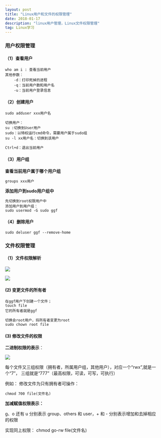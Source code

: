 ```yaml
---
layout: post
title: "Linux用户和文件的权限管理"
date: 2018-01-17
description: "linux用户管理，Linux文件权限管理"
tag: Linux学习
---
```


### 用户权限管理

#### （1）查看用户

    who am i : 查看当前用户
    其他参数：
        -d：打印死掉的进程
        -q：当前用户数和用户名
        -u：当前用户登录信息

#### （2）创建用户

    sudo adduser xxx用户名

    切换用户：
    su :切换到User用户
    sudo：以特权运行cmd命令，需要用户属于sudo组
    su -l xx用户名：切换到该用户

    Ctrl+d：退出当前用户

#### （3）用户组

**查看当前用户属于哪个用户组**

    groups xxx用户

**添加用户到sudo用户组中**

    先切换到root权限用户中
    添加用户到用户组：
    sudo usermod -G sudo ggf

#### （4）删除用户

    sudo deluser ggf --remove-home

### 文件权限管理

#### （1）文件权限解析

![](https://javage.github.io/images/blog/Linux文件权限1.png)

![](https://javage.github.io/images/blog/Linux文件权限2.png)

#### (2) 变更文件的所有者

    在ggf用户下创建一个文件；
    touch file
    它的所有者就是ggf

    切换会root用户，将所有者变更为root
    sudo chown root file

#### (3) 修改文件的权限

**二进制权限的表示**：

![](https://javage.github.io/images/blog/Linux文件权限3.png)

每个文件又三组权限（拥有者，所属用户组，其他用户），对应一个“rwx”,就是一个“7”，
三组就是“777”（最高权限，可读，可写，可执行）

例如：
修改文件为只有拥有者可操作：

    chmod 700 file(文件名)

**加减赋值权限表示：**

g、o 还有 u 分别表示 group、others 和 user，+ 和 - 分别表示增加和去掉相应的权限

实现同上权限：
    chmod go-rw file(文件名)